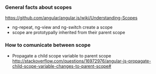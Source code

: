 ### General facts about scopes

https://github.com/angular/angular.js/wiki/Understanding-Scopes

* ng-repeat, ng-view and ng-switch create a scope 
* scope are prototypally inherited from their parent scope


### How to comunicate between scope 
* Propagate a child scope variable to parent scope    
http://stackoverflow.com/questions/16972976/angular-js-propagate-child-scope-variable-changes-to-parent-scope#